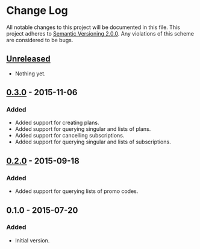 # Change Log

All notable changes to this project will be documented in this file. This
project adheres to [Semantic Versioning 2.0.0][semver]. Any violations of this
scheme are considered to be bugs.

[semver]: http://semver.org/spec/v2.0.0.html

## [Unreleased][unreleased]

- Nothing yet.

## [0.3.0][0.3.0] - 2015-11-06

### Added

- Added support for creating plans.
- Added support for querying singular and lists of plans.
- Added support for cancelling subscriptions.
- Added support for querying singular and lists of subscriptions.

## [0.2.0][0.2.0] - 2015-09-18

### Added

- Added support for querying lists of promo codes.

## 0.1.0 - 2015-07-20

### Added

- Initial version.

[0.3.0]: https://github.com/accepton/accepton-ruby/compare/v0.2.0...v0.3.0
[0.2.0]: https://github.com/accepton/accepton-ruby/compare/v0.1.0...v0.2.0
[unreleased]: https://github.com/accepton/accepton-ruby/compare/v0.2.0...HEAD
